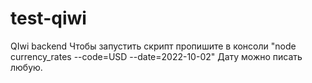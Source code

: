 # test-qiwi
QIwi backend
Чтобы запустить скрипт пропишите в консоли "node currency_rates --code=USD --date=2022-10-02"
Дату можно писать любую.
